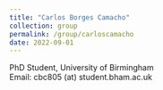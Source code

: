 ```yaml
---
title: "Carlos Borges Camacho"
collection: group
permalink: /group/carloscamacho
date: 2022-09-01
---
```

PhD Student, University of Birmingham  <br/> Email: cbc805 (at) student.bham.ac.uk  <br/>  <br/>


